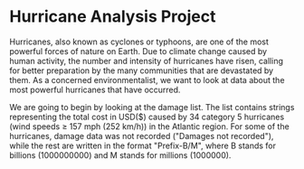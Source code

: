 # Hurricane Analysis Project 

Hurricanes, also known as cyclones or typhoons, are one of the most powerful forces of nature on Earth. Due to climate change caused by human activity, the number and intensity of hurricanes have risen, calling for better preparation by the many communities that are devastated by them. As a concerned environmentalist, we want to look at data about the most powerful hurricanes that have occurred.

We are going to begin by looking at the damage list. The list contains strings representing the total cost in USD($) caused by 34 category 5 hurricanes (wind speeds ≥ 157 mph (252 km/h)) in the Atlantic region. For some of the hurricanes, damage data was not recorded ("Damages not recorded"), while the rest are written in the format "Prefix-B/M", where B stands for billions (1000000000) and M stands for millions (1000000).

